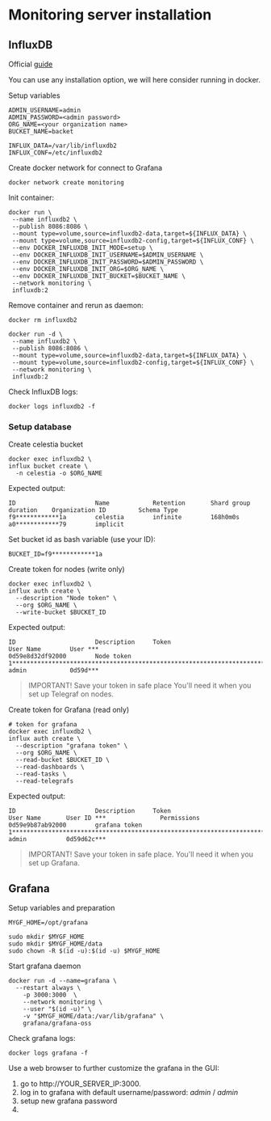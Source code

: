# Monitoring server installation 


## InfluxDB 

Official [guide](https://docs.influxdata.com/influxdb/v2/install)

You can use any installation option, we will here consider running in docker.

Setup variables
```
ADMIN_USERNAME=admin
ADMIN_PASSWORD=<admin password>
ORG_NAME=<your organization name>
BUCKET_NAME=backet

INFLUX_DATA=/var/lib/influxdb2
INFLUX_CONF=/etc/influxdb2
```

Create docker network for connect to Grafana
```
docker network create monitoring
```

Init container:
```
docker run \
 --name influxdb2 \
 --publish 8086:8086 \
 --mount type=volume,source=influxdb2-data,target=${INFLUX_DATA} \
 --mount type=volume,source=influxdb2-config,target=${INFLUX_CONF} \
 --env DOCKER_INFLUXDB_INIT_MODE=setup \
 --env DOCKER_INFLUXDB_INIT_USERNAME=$ADMIN_USERNAME \
 --env DOCKER_INFLUXDB_INIT_PASSWORD=$ADMIN_PASSWORD \
 --env DOCKER_INFLUXDB_INIT_ORG=$ORG_NAME \
 --env DOCKER_INFLUXDB_INIT_BUCKET=$BUCKET_NAME \
 --network monitoring \
 influxdb:2
```

Remove container and rerun as daemon:
```
docker rm influxdb2

docker run -d \
 --name influxdb2 \
 --publish 8086:8086 \
 --mount type=volume,source=influxdb2-data,target=${INFLUX_DATA} \
 --mount type=volume,source=influxdb2-config,target=${INFLUX_CONF} \
 --network monitoring \
 influxdb:2
```

Check InfluxDB logs: 
```
docker logs influxdb2 -f
```

### Setup database

Create celestia bucket
```
docker exec influxdb2 \
influx bucket create \
  -n celestia -o $ORG_NAME
```

Expected output:
```
ID                      Name            Retention       Shard group duration    Organization ID         Schema Type
f9************1a        celestia        infinite        168h0m0s                a0************79        implicit
```

Set bucket id as bash variable (use your ID):
```
BUCKET_ID=f9************1a
```

Create token for nodes (write only)

```
docker exec influxdb2 \
influx auth create \
  --description "Node token" \
  --org $ORG_NAME \
  --write-bucket $BUCKET_ID   
```

Expected output:
```
ID                      Description     Token                                                                                    User Name        User ***
0d59e8d32df92000        Node token      1************************************************************************************Q== admin            0d59d***
```

> IMPORTANT! Save your token in safe place
> You'll need it when you set up Telegraf on nodes.

Create token for Grafana (read only)

```
# token for grafana
docker exec influxdb2 \
influx auth create \
  --description "grafana token" \
  --org $ORG_NAME \
  --read-bucket $BUCKET_ID \
  --read-dashboards \
  --read-tasks \
  --read-telegrafs
```

Expected output:
```
ID                      Description     Token                                                                                           User Name       User ID ***               Permissions
0d59e9b87ab92000        grafana token   1************************************************************************************Q==        admin           0d59d62c***
```
> IMPORTANT! Save your token in safe place.
> You'll need it when you set up Grafana.



## Grafana 

Setup variables and preparation
```
MYGF_HOME=/opt/grafana

sudo mkdir $MYGF_HOME
sudo mkdir $MYGF_HOME/data
sudo chown -R $(id -u):$(id -u) $MYGF_HOME
```

Start grafana daemon
```
docker run -d --name=grafana \
  --restart always \
	-p 3000:3000  \
	--network monitoring \
	--user "$(id -u)" \
	-v "$MYGF_HOME/data:/var/lib/grafana" \
	grafana/grafana-oss
```

Check grafana logs: 
```
docker logs grafana -f
```

Use a web browser to further customize the grafana in the GUI:

1. go to http://YOUR_SERVER_IP:3000.
2. log in to grafana with default username/password: *admin* / *admin*
3. setup new grafana password
4. 


